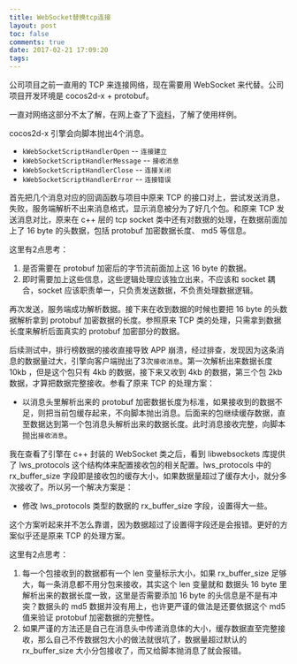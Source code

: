 ```yaml
---
title: WebSocket替换tcp连接
layout: post
toc: false
comments: true
date: 2017-02-21 17:09:20
tags:
---
```


公司项目之前一直用的 TCP 来连接网络，现在需要用 WebSocket 来代替。公司项目开发环境是 cocos2d-x + protobuf。

一直对网络这部分不太了解，在网上查了下[资料](https://github.com/chukong/quick-cocos2d-x/blob/master/samples/websockets/scripts/WebSockets.lua)，了解了使用样例。

cocos2d-x 引擎会向脚本抛出4个消息。
* `kWebSocketScriptHandlerOpen` -- `连接建立`
* `kWebSocketScriptHandlerMessage` -- `接收消息`
* `kWebSocketScriptHandlerClose` -- `连接关闭`
* `kWebSocketScriptHandlerError` -- `连接错误`

首先把几个消息对应的回调函数与项目中原来 TCP 的接口对上，尝试发送消息，失败，服务端解析不出来消息格式，显示消息被分为了好几个包。和原来 TCP 发送消息对比，原来在 c++ 层的 tcp socket 类中还有对数据的处理，在数据前面加上了 16 byte 的头数据，包括 protobuf 加密数据长度、 md5 等信息。

这里有2点思考：
1. 是否需要在 protobuf 加密后的字节流前面加上这 16 byte 的数据。
2. 即时需要加上这些信息，这些逻辑处理应该独立出来，不应该和 socket 耦合，socket 应该职责单一，只负责发送数据，不负责处理数据逻辑。

再次发送，服务端成功解析数据。接下来在收到数据的时候也要把 16 byte 的头数据解析拿到 protobuf 加密数据的长度。参照原来 TCP 类的处理，只需拿到数据长度来解析后面真实的 protobuf 加密部分的数据。

后续测试中，排行榜数据的接收直接导致 APP 崩溃，经过排查，发现因为这条消息的数据量过大，引擎向客户端抛出了3次`接收消息`。第一次解析出来数据长度 10kb ，但是这个包只有 4kb 的数据，接下来又收到 4kb 的数据，第三个包 2kb 数据，才算把数据完整接收。参看了原来 TCP 的处理方案：

* 以消息头里解析出来的 protobuf 加密数据长度为标准，如果接收到的数据不足，则把当前包缓存起来，不向脚本抛出消息。后面来的包继续缓存数据，直至数据达到第一个包消息头解析出来的数据长度。此时消息接收完整，向脚本抛出`接收消息`。

我在查看了引擎在 c++ 封装的 WebSocket 类之后，看到 libwebsockets 库提供了 lws_protocols 这个结构体来配置接收包的相关配置。lws_protocols 中的 rx_buffer_size 字段即是接收包的缓存大小，如果数据量超过了缓存大小，就分多次接收了。所以另一个解决方案是：

* 修改 lws_protocols 类型的数据的 rx_buffer_size 字段，设置得大一些。

这个方案听起来并不怎么靠谱，因为数据超过了设置得字段还是会报错。更好的方案似乎还是原来 TCP 的处理方案。

这里有2点思考：
1. 每一个包接收到的数据都有一个 len 变量标示大小，如果 rx_buffer_size 足够大，每一条消息都不用分包来接收，其实这个 len 变量就和 数据头 16 byte 里解析出来的数据长度一致，这里是否需要添加 16 byte 的头信息是不是有冲突？数据头的 md5 数据并没有用上，也许更严谨的做法是还要依据这个 md5 值来验证 protobuf 加密数据的完整性。
2. 如果严谨的方法还是自己在消息头中传递消息体的大小，缓存数据直至完整接收，那么自己不传数据包大小的做法就很坑了，数据量超过默认的 rx_buffer_size 大小分包接收了，而又给脚本抛消息了就会报错。
